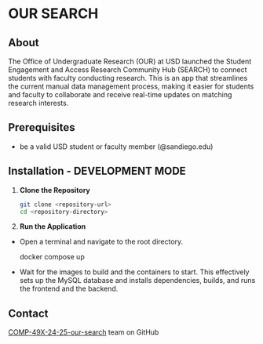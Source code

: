 # OUR SEARCH

## About

The Office of Undergraduate Research (OUR) at USD launched the Student Engagement and Access Research Community Hub (SEARCH) to connect students with faculty conducting research. This is an app that streamlines the current manual data management process, making it easier for students and faculty to collaborate and receive real-time updates on matching research interests.

## Prerequisites

* be a valid USD student or faculty member (@sandiego.edu)

## Installation - DEVELOPMENT MODE

1. **Clone the Repository**
   ```bash
   git clone <repository-url>
   cd <repository-directory>
   ```

2. **Run the Application**

  - Open a terminal and navigate to the root directory. 
    
    
    docker compose up
  
- Wait for the images to build and the containers to start. This effectively sets up the MySQL database and installs dependencies, builds, and runs the frontend and the backend.


## Contact 
[COMP-49X-24-25-our-search](https://github.com/orgs/usd-cs/teams/comp-49x-24-25-our-search) team on GitHub